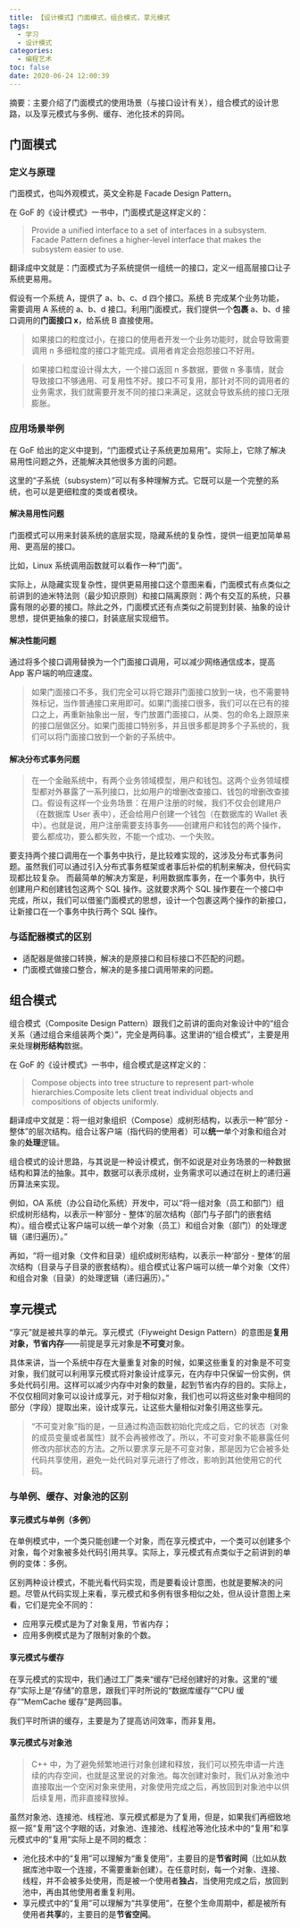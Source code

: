 ```yaml
---
title: 【设计模式】门面模式，组合模式，享元模式
tags:
  - 学习
  - 设计模式
categories:
  - 编程艺术
toc: false
date: 2020-06-24 12:00:39
---
```


摘要：主要介绍了门面模式的使用场景（与接口设计有关），组合模式的设计思路，以及享元模式与多例、缓存、池化技术的异同。

<!--more-->

## 门面模式

### 定义与原理

门面模式，也叫外观模式，英文全称是 Facade Design Pattern。

在 GoF 的《设计模式》一书中，门面模式是这样定义的：
> Provide a unified interface to a set of interfaces in a subsystem. Facade Pattern defines a higher-level interface that makes the subsystem easier to use.

翻译成中文就是：门面模式为子系统提供一组统一的接口，定义一组高层接口让子系统更易用。

假设有一个系统 A，提供了 a、b、c、d 四个接口。系统 B 完成某个业务功能，需要调用 A 系统的 a、b、d 接口。利用门面模式，我们提供一个**包裹** a、b、d 接口调用的**门面接口 x**，给系统 B 直接使用。

> 如果接口的粒度过小，在接口的使用者开发一个业务功能时，就会导致需要调用 n 多细粒度的接口才能完成。调用者肯定会抱怨接口不好用。

> 如果接口粒度设计得太大，一个接口返回 n 多数据，要做 n 多事情，就会导致接口不够通用、可复用性不好。接口不可复用，那针对不同的调用者的业务需求，我们就需要开发不同的接口来满足，这就会导致系统的接口无限膨胀。

### 应用场景举例

在 GoF 给出的定义中提到，“门面模式让子系统更加易用”。实际上，它除了解决易用性问题之外，还能解决其他很多方面的问题。

这里的“子系统（subsystem）”可以有多种理解方式。它既可以是一个完整的系统，也可以是更细粒度的类或者模块。

#### 解决易用性问题

门面模式可以用来封装系统的底层实现，隐藏系统的复杂性，提供一组更加简单易用、更高层的接口。

比如，Linux 系统调用函数就可以看作一种“门面”。

实际上，从隐藏实现复杂性，提供更易用接口这个意图来看，门面模式有点类似之前讲到的迪米特法则（最少知识原则）和接口隔离原则：两个有交互的系统，只暴露有限的必要的接口。除此之外，门面模式还有点类似之前提到封装、抽象的设计思想，提供更抽象的接口，封装底层实现细节。

#### 解决性能问题

通过将多个接口调用替换为一个门面接口调用，可以减少网络通信成本，提高 App 客户端的响应速度。

> 如果门面接口不多，我们完全可以将它跟非门面接口放到一块，也不需要特殊标记，当作普通接口来用即可。如果门面接口很多，我们可以在已有的接口之上，再重新抽象出一层，专门放置门面接口，从类、包的命名上跟原来的接口层做区分。如果门面接口特别多，并且很多都是跨多个子系统的，我们可以将门面接口放到一个新的子系统中。

#### 解决分布式事务问题

> 在一个金融系统中，有两个业务领域模型，用户和钱包。这两个业务领域模型都对外暴露了一系列接口，比如用户的增删改查接口、钱包的增删改查接口。假设有这样一个业务场景：在用户注册的时候，我们不仅会创建用户（在数据库 User 表中），还会给用户创建一个钱包（在数据库的 Wallet 表中）。也就是说，用户注册需要支持事务——创建用户和钱包的两个操作，要么都成功，要么都失败，不能一个成功、一个失败。

要支持两个接口调用在一个事务中执行，是比较难实现的，这涉及分布式事务问题。虽然我们可以通过引入分布式事务框架或者事后补偿的机制来解决，但代码实现都比较复杂。
而最简单的解决方案是，利用数据库事务，在一个事务中，执行创建用户和创建钱包这两个 SQL 操作。这就要求两个 SQL 操作要在一个接口中完成，所以，我们可以借鉴门面模式的思想，设计一个包裹这两个操作的新接口，让新接口在一个事务中执行两个 SQL 操作。

### 与适配器模式的区别

- 适配器是做接口转换，解决的是原接口和目标接口不匹配的问题。
- 门面模式做接口整合，解决的是多接口调用带来的问题。

## 组合模式

组合模式（Composite Design Pattern）跟我们之前讲的面向对象设计中的“组合关系（通过组合来组装两个类）”，完全是两码事。这里讲的“组合模式”，主要是用来处理**树形结构**数据。

在 GoF 的《设计模式》一书中，组合模式是这样定义的：
> Compose objects into tree structure to represent part-whole hierarchies.Composite lets client treat individual objects and compositions of objects uniformly.

翻译成中文就是：将一组对象组织（Compose）成树形结构，以表示一种“部分 - 整体”的层次结构。组合让客户端（指代码的使用者）可以**统一**单个对象和组合对象的**处理**逻辑。

组合模式的设计思路，与其说是一种设计模式，倒不如说是对业务场景的一种数据结构和算法的抽象。其中，数据可以表示成树，业务需求可以通过在树上的递归遍历算法来实现。

例如，OA 系统（办公自动化系统）开发中，可以“将一组对象（员工和部门）组织成树形结构，以表示一种‘部分 - 整体’的层次结构（部门与子部门的嵌套结构）。组合模式让客户端可以统一单个对象（员工）和组合对象（部门）的处理逻辑（递归遍历）。”

再如，“将一组对象（文件和目录）组织成树形结构，以表示一种‘部分 - 整体’的层次结构（目录与子目录的嵌套结构）。组合模式让客户端可以统一单个对象（文件）和组合对象（目录）的处理逻辑（递归遍历）。”

## 享元模式

“享元”就是被共享的单元。享元模式（Flyweight Design Pattern）的意图是**复用对象，节省内存**——前提是享元对象是**不可变**对象。

具体来讲，当一个系统中存在大量重复对象的时候，如果这些重复的对象是不可变对象，我们就可以利用享元模式将对象设计成享元，在内存中只保留一份实例，供多处代码引用。这样可以减少内存中对象的数量，起到节省内存的目的。实际上，不仅仅相同对象可以设计成享元，对于相似对象，我们也可以将这些对象中相同的部分（字段）提取出来，设计成享元，让这些大量相似对象引用这些享元。

> “不可变对象”指的是，一旦通过构造函数初始化完成之后，它的状态（对象的成员变量或者属性）就不会再被修改了。所以，不可变对象不能暴露任何修改内部状态的方法。之所以要求享元是不可变对象，那是因为它会被多处代码共享使用，避免一处代码对享元进行了修改，影响到其他使用它的代码。

### 与单例、缓存、对象池的区别

#### 享元模式与单例（多例）

在单例模式中，一个类只能创建一个对象，而在享元模式中，一个类可以创建多个对象，每个对象被多处代码引用共享。实际上，享元模式有点类似于之前讲到的单例的变体：多例。

区别两种设计模式，不能光看代码实现，而是要看设计意图，也就是要解决的问题。尽管从代码实现上来看，享元模式和多例有很多相似之处，但从设计意图上来看，它们是完全不同的：
- 应用享元模式是为了对象复用，节省内存；
- 应用多例模式是为了限制对象的个数。

#### 享元模式与缓存

在享元模式的实现中，我们通过工厂类来“缓存”已经创建好的对象。这里的“缓存”实际上是“存储”的意思，跟我们平时所说的“数据库缓存”“CPU 缓存”“MemCache 缓存”是两回事。

我们平时所讲的缓存，主要是为了提高访问效率，而非复用。

#### 享元模式与对象池

> C++ 中，为了避免频繁地进行对象创建和释放，我们可以预先申请一片连续的内存空间，也就是这里说的对象池。每次创建对象时，我们从对象池中直接取出一个空闲对象来使用，对象使用完成之后，再放回到对象池中以供后续复用，而非直接释放掉。

虽然对象池、连接池、线程池、享元模式都是为了复用，但是，如果我们再细致地抠一抠“复用”这个字眼的话，对象池、连接池、线程池等池化技术中的“复用”和享元模式中的“复用”实际上是不同的概念：
- 池化技术中的“复用”可以理解为“重复使用”，主要目的是**节省时间**（比如从数据库池中取一个连接，不需要重新创建）。在任意时刻，每一个对象、连接、线程，并不会被多处使用，而是被一个使用者**独占**，当使用完成之后，放回到池中，再由其他使用者重复利用。
- 享元模式中的“复用”可以理解为“共享使用”，在整个生命周期中，都是被所有使用者**共享**的，主要目的是**节省空间**。